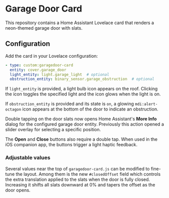 # Garage Door Card

This repository contains a Home Assistant Lovelace card that renders a neon-themed garage door with slats.

## Configuration

Add the card in your Lovelace configuration:

```yaml
- type: custom:garagedoor-card
  entity: cover.garage_door
  light_entity: light.garage_light  # optional
  obstruction_entity: binary_sensor.garage_obstruction  # optional
```

If `light_entity` is provided, a light bulb icon appears on the roof. Clicking
the icon toggles the specified light and the icon glows when the light is on.

If `obstruction_entity` is provided and its state is `on`, a glowing
`mdi:alert-octagon` icon appears at the bottom of the door to indicate an
obstruction.

Double tapping on the door slats now opens Home Assistant's **More Info**
dialog for the configured garage door entity. Previously this action opened a
slider overlay for selecting a specific position.

The **Open** and **Close** buttons also require a double tap. When used in the
iOS companion app, the buttons trigger a light haptic feedback.

### Adjustable values

Several values near the top of `garagedoor-card.js` can be modified to fine-tune the layout. Among them is the new `#closedOffset` field which controls the extra translation applied to the slats when the door is fully closed. Increasing it shifts all slats downward at 0% and tapers the offset as the door opens.
